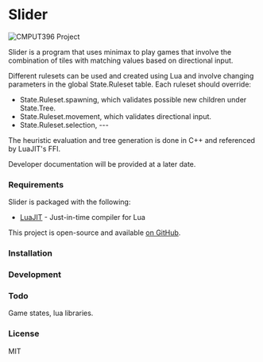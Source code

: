 # Slider

![CMPUT396 Project](https://s22.postimg.org/6gqbjdoq9/slider_thumb.png)

Slider is a program that uses minimax to play games that involve the combination of tiles with matching values based on directional input. 

Different rulesets can be used and created using Lua and involve changing parameters in the global State.Ruleset table. Each ruleset should override:
  - State.Ruleset.spawning, which validates possible new children under State.Tree.
  - State.Ruleset.movement, which validates directional input.
  - State.Ruleset.selection, ---

The heuristic evaluation and tree generation is done in C++ and referenced by LuaJIT's FFI.

Developer documentation will be provided at a later date.

### Requirements

Slider is packaged with the following:

* [LuaJIT] - Just-in-time compiler for Lua

This project is open-source and available [on GitHub][slider].

### Installation

### Development

### Todo

Game states, lua libraries.

### License

MIT

   [slider]: <https://github.com/ioltuszyk/Slider>
   [LuaJIT]: <http://luajit.org/>
